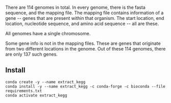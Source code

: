 There are 114 genomes in total.
In every genome, there is the fasta sequence, and the mapping file.
The mapping file contains information of a gene -- genes that are present within that organism.
The start location, end location, nucleotide sequence, and amino acid sequence -- all are these.

All genomes have a single chromosome.

Some gene info is not in the mapping files.
These are genes that originate from two different locations in the genome.
Out of these 114 genomes, there are only 137 such genes.

## Install
```
conda create -y --name extract_kegg
conda install -y --name extract_kegg -c conda-forge -c bioconda --file requirements.txt
conda activate extract_kegg
```
